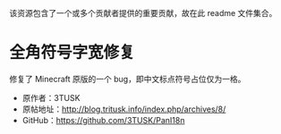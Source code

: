 该资源包含了一个或多个贡献者提供的重要贡献，故在此 readme 文件集合。

# 全角符号字宽修复
修复了 Minecraft 原版的一个 bug，即中文标点符号占位仅为一格。

- 原作者：3TUSK
- 原帖地址：http://blog.tritusk.info/index.php/archives/8/
- GitHub：https://github.com/3TUSK/PanI18n
